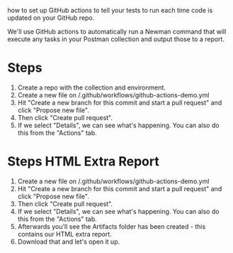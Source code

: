 how to set up GitHub actions to tell your tests to run each time code is updated on your GitHub repo.

We'll use GitHub actions to automatically run a Newman command that will execute any tasks in your Postman collection and output those to a report.

# Steps
1. Create a repo with the collection and environment. 
2. Create a new file on /.github/workflows/github-actions-demo.yml
3. Hit "Create a new branch for this commit and start a pull request" and click "Propose new file".
4. Then click "Create pull request".
5. If we select "Details", we can see what's happening. You can also do this from the "Actions" tab.

# Steps HTML Extra Report
1. Create a new file on /.github/workflows/github-actions-demo.yml
2. Hit "Create a new branch for this commit and start a pull request" and click "Propose new file".
3. Then click "Create pull request".
4. If we select "Details", we can see what's happening. You can also do this from the "Actions" tab.
5. Afterwards you'll see the Artifacts folder has been created - this contains our HTML extra report.
6. Download that and let's open it up.
